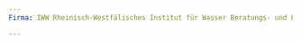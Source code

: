 ```yaml
---
Firma: IWW Rheinisch-Westfälisches Institut für Wasser Beratungs- und Entwicklungsgesellschaft mbH

---
```


